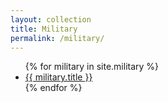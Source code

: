 ```yaml
---
layout: collection
title: Military
permalink: /military/
---
```

<ul>
  {% for military in site.military %}
    <li>
      <a href="{{ military.url }}">{{ military.title }}</a>
    </li>
  {% endfor %}
</ul>